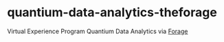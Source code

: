 # quantium-data-analytics-theforage
Virtual Experience Program Quantium Data Analytics via [Forage](https://www.theforage.com/virtual-internships/prototype/NkaC7knWtjSbi6aYv/Data-Analytics)
